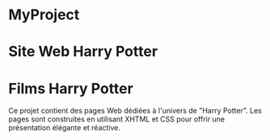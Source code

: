 # MyProject
# Site Web Harry Potter

# Films Harry Potter

Ce projet contient des pages Web dédiées à l'univers de "Harry Potter". Les pages sont construites en utilisant XHTML et CSS pour offrir une présentation élégante et réactive.
